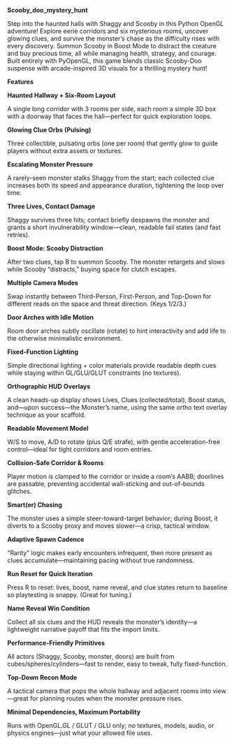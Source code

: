 
**Scooby_doo_mystery_hunt**

  Step into the haunted halls with Shaggy and Scooby in this Python OpenGL adventure! Explore eerie corridors and six mysterious rooms, uncover glowing clues, and        survive the monster’s chase as the difficulty rises with every discovery. Summon Scooby in Boost Mode to distract the creature and buy precious time, all while         managing health, strategy, and courage. Built entirely with PyOpenGL, this game blends classic Scooby-Doo suspense with arcade-inspired 3D visuals for a thrilling      mystery hunt!

**Features**
  
  **Haunted Hallway + Six-Room Layout**
  
  A single long corridor with 3 rooms per side, each room a simple 3D box with a doorway that faces the hall—perfect for quick exploration loops.

  **Glowing Clue Orbs (Pulsing)**

  Three collectible, pulsating orbs (one per room) that gently glow to guide players without extra assets or textures.

**Escalating Monster Pressure**

  A rarely-seen monster stalks Shaggy from the start; each collected clue increases both its speed and appearance duration, tightening the loop over time.

**Three Lives, Contact Damage**

  Shaggy survives three hits; contact briefly despawns the monster and grants a short invulnerability window—clean, readable fail states (and fast retries).

**Boost Mode: Scooby Distraction**

  After two clues, tap B to summon Scooby. The monster retargets and slows while Scooby “distracts,” buying space for clutch escapes.

**Multiple Camera Modes**

  Swap instantly between Third-Person, First-Person, and Top-Down for different reads on the space and threat direction. (Keys 1/2/3.)

**Door Arches with Idle Motion**

  Room door arches subtly oscillate (rotate) to hint interactivity and add life to the otherwise minimalistic environment.

**Fixed-Function Lighting**

  Simple directional lighting + color materials provide readable depth cues while staying within GL/GLU/GLUT constraints (no textures).

**Orthographic HUD Overlays**

  A clean heads-up display shows Lives, Clues (collected/total), Boost status, and—upon success—the Monster’s name, using the same ortho text overlay technique as   your scaffold.

**Readable Movement Model**

  W/S to move, A/D to rotate (plus Q/E strafe), with gentle acceleration-free control—ideal for tight corridors and room entries.

**Collision-Safe Corridor & Rooms**

  Player motion is clamped to the corridor or inside a room’s AABB; doorlines are passable, preventing accidental wall-sticking and out-of-bounds glitches.

**Smart(er) Chasing**

  The monster uses a simple steer-toward-target behavior; during Boost, it diverts to a Scooby proxy and moves slower—a crisp, tactical window.

**Adaptive Spawn Cadence**

  “Rarity” logic makes early encounters infrequent, then more present as clues accumulate—maintaining pacing without true randomness.

**Run Reset for Quick Iteration**

  Press R to reset: lives, boost, name reveal, and clue states return to baseline so playtesting is snappy. (Great for tuning.)

**Name Reveal Win Condition**

  Collect all six clues and the HUD reveals the monster’s identity—a lightweight narrative payoff that fits the import limits.

**Performance-Friendly Primitives**

  All actors (Shaggy, Scooby, monster, doors) are built from cubes/spheres/cylinders—fast to render, easy to tweak, fully fixed-function.

**Top-Down Recon Mode**

  A tactical camera that pops the whole hallway and adjacent rooms into view—great for planning routes when the monster pressure rises.

**Minimal Dependencies, Maximum Portability**

  Runs with OpenGL.GL / GLUT / GLU only; no textures, models, audio, or physics engines—just what your allowed file uses.
﻿
 

